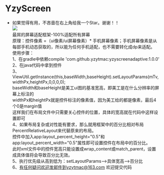 # YzyScreen
- 如果觉得有用，不吝啬在右上角给我一个Star。谢谢！！  
![](https://raw.githubusercontent.com/yzytmac/yzytmac.github.io/master/images/star.png)  
最屌的屏幕适配框架-100%适配所有屏幕  
原理：控件像素 =（ui像素/ui屏幕像素）* 手机屏幕像素；手机屏幕像素是从每部手机动态获取的，所以能为任何手机适配，也不需要转化成dp来适配。  
使用步骤：  
1、在gradle中依赖compile 'com.github.yzytmac:yzyscreenadaptive:1.0.0'  
2、在java代码中拿到控件  
3、ViewUtil.getInstance(this,baseWidth,baseHeight).setLayoutParams(mTv,widthPx,heightPx,0,0,0,0);  
baseWidth和baseHeight是美工ui图的基准宽高，即美工是在什么分辨率的屏幕上标注的  
widthPx和heightPx就是控件标注的像素值，因为美工给的都是像素，最后4个0是margin值  
这样我们在布局文件中只需要关心控件的位置，具体的宽高就在代码中这样设置即可  
4、如果布局复杂或对性能有要求，那么就用框架中的百分比相对布局PercentRelativeLayout来代替原来的布局。  
控件中加入app:layout_percent_height="0.5"和app:layout_percent_width="0.5"属性即可设置控件在布局中的百分比。  
此时xml文件中的控件宽高只能设置成wrap_content或match_parent，设置成具体值将会导致百分比无效。  
5、执行优先级从高到低为：setLayoutParams——>具体宽高——>百分比  
6、有任何疑问欢迎发邮件到yzytmac@163.com 欢迎提交代码 
